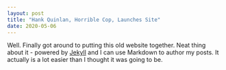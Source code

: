 ```yaml
---
layout: post
title: "Hank Quinlan, Horrible Cop, Launches Site"
date: 2020-05-06
---
```


Well. Finally got around to putting this old website together. Neat thing about it - powered by [Jekyll](http://jekyllrb.com) and I can use Markdown to author my posts. It actually is a lot easier than I thought it was going to be.
